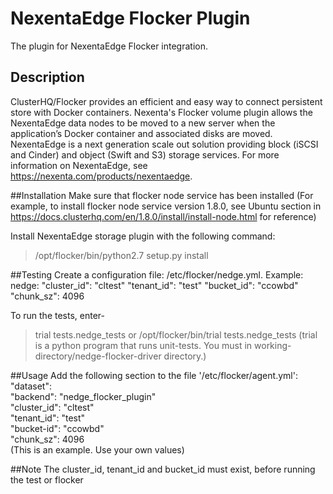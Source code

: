 NexentaEdge Flocker Plugin
==========================
The plugin for NexentaEdge Flocker integration.

## Description
ClusterHQ/Flocker provides an efficient and easy way to connect persistent
store with Docker containers. Nexenta's Flocker volume plugin allows the
NexentaEdge data nodes to be moved to a new server when the application’s
Docker container and associated disks are moved. NexentaEdge is a next
generation scale out solution providing block (iSCSI and Cinder) and
object (Swift and S3) storage services.  For more information on NexentaEdge,
see https://nexenta.com/products/nexentaedge. 

##Installation
Make sure that flocker node service has been installed
(For example, to install flocker node service version 1.8.0, see Ubuntu section
 in https://docs.clusterhq.com/en/1.8.0/install/install-node.html for reference)

Install NexentaEdge storage plugin with the following command:
>/opt/flocker/bin/python2.7 setup.py install

##Testing
Create a configuration file: /etc/flocker/nedge.yml.
Example:
nedge:
    "cluster_id": "cltest"
    "tenant_id": "test"
    "bucket_id": "ccowbd"
    "chunk_sz": 4096

To run the tests, enter-
>trial tests.nedge_tests
    or
>/opt/flocker/bin/trial tests.nedge_tests
(trial is a python program that runs unit-tests. You must in
 working-directory/nedge-flocker-driver directory.)

##Usage
Add the following section to the file '/etc/flocker/agent.yml':<br>
"dataset":<br>
    "backend": "nedge_flocker_plugin"<br>
    "cluster_id": "cltest"<br>
    "tenant_id": "test"<br>
    "bucket-id": "ccowbd"<br>
    "chunk_sz": 4096<br>
(This is an example. Use your own values)

##Note
The cluster_id, tenant_id and bucket_id must exist, before running the test
or flocker

